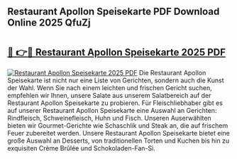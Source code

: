 ## Restaurant Apollon Speisekarte PDF Download Online 2025 QfuZj

# <h2><a href="http://gcbmr0.nevu.top/?p=Restaurant+Apollon+Speisekarte">🔗 👉🔴 Restaurant Apollon Speisekarte 2025 PDF</a></h2>

[![Restaurant Apollon Speisekarte 2025 PDF](https://i.imgur.com/dBaPXMq.png)](http://gcbmr0.nevu.top/?p=Restaurant+Apollon+Speisekarte)
Die Restaurant Apollon Speisekarte ist nicht nur eine Liste von Gerichten, sondern auch die Kunst der Wahl. Wenn Sie nach einem leichten und frischen Gericht suchen, empfehlen wir Ihnen, unsere Salate aus unserem Salatbereich auf der Restaurant Apollon Speisekarte zu probieren. Für Fleischliebhaber gibt es auf unserer Restaurant Apollon Speisekarte eine Auswahl an Gerichten: Rindfleisch, Schweinefleisch, Huhn und Fisch. Unseren Auserwählten bieten wir Gourmet-Gerichte wie Schaschlik und Steak an, die auf frischem Feuer zubereitet werden. Unsere Restaurant Apollon Speisekarte bietet eine große Auswahl an Desserts, von traditionellen Torten und Kuchen bis hin zu exquisiten Crème Brûlée und Schokoladen-Fan-Si.
